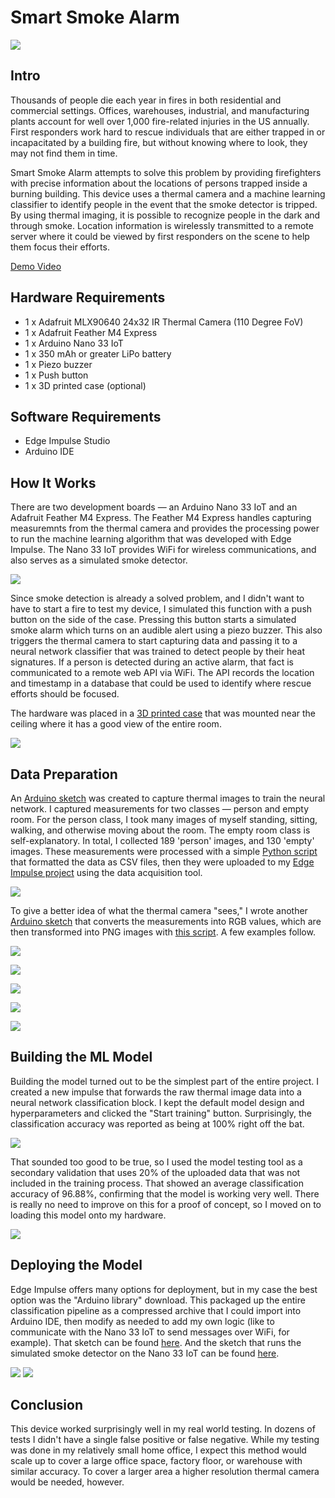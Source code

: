 # Smart Smoke Alarm

![](https://raw.githubusercontent.com/nickbild/smart_smoke_alarm/main/media/assembly_case_close_annotated_sm.jpg)

## Intro

Thousands of people die each year in fires in both residential and commercial settings.  Offices, warehouses, industrial, and manufacturing plants account for well over 1,000 fire-related injuries in the US annually.  First responders work hard to rescue individuals that are either trapped in or incapacitated by a building fire, but without knowing where to look, they may not find them in time.

Smart Smoke Alarm attempts to solve this problem by providing firefighters with precise information about the locations of persons trapped inside a burning building.  This device uses a thermal camera and a machine learning classifier to identify people in the event that the smoke detector is tripped.  By using thermal imaging, it is possible to recognize people in the dark and through smoke.  Location information is wirelessly transmitted to a remote server where it could be viewed by first responders on the scene to help them focus their efforts.

[Demo Video](https://www.youtube.com/watch?v=IZDHoQUmEg8)

## Hardware Requirements

- 1 x Adafruit MLX90640 24x32 IR Thermal Camera (110 Degree FoV)
- 1 x Adafruit Feather M4 Express
- 1 x Arduino Nano 33 IoT
- 1 x 350 mAh or greater LiPo battery
- 1 x Piezo buzzer
- 1 x Push button
- 1 x 3D printed case (optional)

## Software Requirements

- Edge Impulse Studio
- Arduino IDE

## How It Works

There are two development boards — an Arduino Nano 33 IoT and an Adafruit Feather M4 Express.  The Feather M4 Express handles capturing measuremnts from the thermal camera and provides the processing power to run the machine learning algorithm that was developed with Edge Impulse.  The Nano 33 IoT provides WiFi for wireless communications, and also serves as a simulated smoke detector.

![](https://raw.githubusercontent.com/nickbild/smart_smoke_alarm/main/media/assembly_boards_sm.jpg)

Since smoke detection is already a solved problem, and I didn't want to have to start a fire to test my device, I simulated this function with a push button on the side of the case.  Pressing this button starts a simulated smoke alarm which turns on an audible alert using a piezo buzzer.  This also triggers the thermal camera to start capturing data and passing it to a neural network classifier that was trained to detect people by their heat signatures.  If a person is detected during an active alarm, that fact is communicated to a remote web API via WiFi.  The API records the location and timestamp in a database that could be used to identify where rescue efforts should be focused.

The hardware was placed in a [3D printed case](https://github.com/nickbild/smart_smoke_alarm/blob/main/case.stl) that was mounted near the ceiling where it has a good view of the entire room.

![](https://raw.githubusercontent.com/nickbild/smart_smoke_alarm/main/media/assembly_case_close_sm.jpg)

## Data Preparation

An [Arduino sketch](https://github.com/nickbild/smart_smoke_alarm/tree/main/smoke_detector_data_collection) was created to capture thermal images to train the neural network.  I captured measurements for two classes — person and empty room.  For the person class, I took many images of myself standing, sitting, walking, and otherwise moving about the room.  The empty room class is self-explanatory.  In total, I collected 189 'person' images, and 130 'empty' images.  These measurements were processed with a simple [Python script](https://github.com/nickbild/smart_smoke_alarm/blob/main/parse_training_data.py) that formatted the data as CSV files, then they were uploaded to my [Edge Impulse project](https://studio.edgeimpulse.com/public/142241/latest) using the data acquisition tool.

![](https://github.com/nickbild/smart_smoke_alarm/blob/main/media/ei_data_sm.png)

To give a better idea of what the thermal camera "sees," I wrote another [Arduino sketch](https://github.com/nickbild/smart_smoke_alarm/tree/main/smoke_detector_rgb) that converts the measurements into RGB values, which are then transformed into PNG images with [this script](https://github.com/nickbild/smart_smoke_alarm/blob/main/rgb2png.py).  A few examples follow.

![](https://github.com/nickbild/smart_smoke_alarm/blob/main/media/me_standing2_lg.png)

![](https://github.com/nickbild/smart_smoke_alarm/blob/main/media/me_standing_lg.png)

![](https://github.com/nickbild/smart_smoke_alarm/blob/main/media/me_working_at_desk_lg.png)

![](https://github.com/nickbild/smart_smoke_alarm/blob/main/media/me_sitting_lg.png)

![](https://github.com/nickbild/smart_smoke_alarm/blob/main/media/me_bending_down_lg.png)

## Building the ML Model

Building the model turned out to be the simplest part of the entire project.  I created a new impulse that forwards the raw thermal image data into a neural network classification block.  I kept the default model design and hyperparameters and clicked the "Start training" button.  Surprisingly, the classification accuracy was reported as being at 100% right off the bat.

![](https://github.com/nickbild/smart_smoke_alarm/blob/main/media/ei_nn_sm.png)

That sounded too good to be true, so I used the model testing tool as a secondary validation that uses 20% of the uploaded data that was not included in the training process.  That showed an average classification accuracy of 96.88%, confirming that the model is working very well.  There is really no need to improve on this for a proof of concept, so I moved on to loading this model onto my hardware.

![](https://github.com/nickbild/smart_smoke_alarm/blob/main/media/ei_model_testing_sm.png)

## Deploying the Model

Edge Impulse offers many options for deployment, but in my case the best option was the "Arduino library" download.  This packaged up the entire classification pipeline as a compressed archive that I could import into Arduino IDE, then modify as needed to add my own logic (like to communicate with the Nano 33 IoT to send messages over WiFi, for example).  That sketch can be found [here](https://github.com/nickbild/smart_smoke_alarm/tree/main/smoke_detector_ei).  And the sketch that runs the simulated smoke detector on the Nano 33 IoT can be found [here](https://github.com/nickbild/smart_smoke_alarm/tree/main/smoke_detector_companion).

![](https://raw.githubusercontent.com/nickbild/smart_smoke_alarm/main/media/installed_off_sm.jpg)
![](https://raw.githubusercontent.com/nickbild/smart_smoke_alarm/main/media/installed_off_distance_sm.jpg)

## Conclusion

This device worked surprisingly well in my real world testing.  In dozens of tests I didn't have a single false positive or false negative.  While my testing was done in my relatively small home office, I expect this method would scale up to cover a large office space, factory floor, or warehouse with similar accuracy.  To cover a larger area a higher resolution thermal camera would be needed, however.